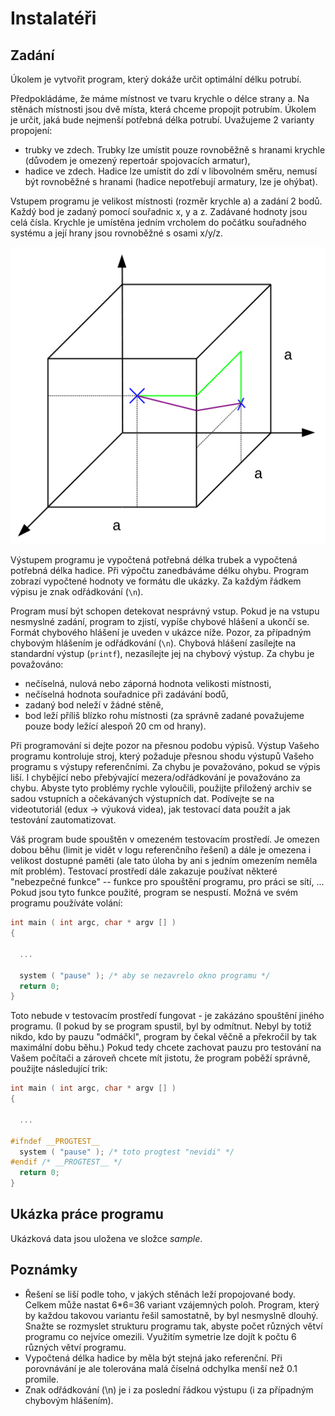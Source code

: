 # Instalatéři
## Zadání
Úkolem je vytvořit program, který dokáže určit optimální délku potrubí.

Předpokládáme, že máme místnost ve tvaru krychle o délce strany a. Na stěnách místnosti jsou dvě místa, která chceme propojit potrubím. Úkolem je určit, jaká bude nejmenší potřebná délka potrubí. Uvažujeme 2 varianty propojení:

* trubky ve zdech. Trubky lze umístit pouze rovnoběžně s hranami krychle (důvodem je omezený repertoár spojovacích armatur),
* hadice ve zdech. Hadice lze umístit do zdí v libovolném směru, nemusí být rovnoběžné s hranami (hadice nepotřebují armatury, lze je ohýbat).

Vstupem programu je velikost místnosti (rozměr krychle a) a zadání 2 bodů. Každý bod je zadaný pomocí souřadnic x, y a z. Zadávané hodnoty jsou celá čísla. Krychle je umístěna jedním vrcholem do počátku souřadného systému a její hrany jsou rovnoběžné s osami x/y/z.

![Alt text](img.png)

Výstupem programu je vypočtená potřebná délka trubek a vypočtená potřebná délka hadice. Při výpočtu zanedbáváme délku ohybu. Program zobrazí vypočtené hodnoty ve formátu dle ukázky. Za každým řádkem výpisu je znak odřádkování (`\n`).

Program musí být schopen detekovat nesprávný vstup. Pokud je na vstupu nesmyslné zadání, program to zjistí, vypíše chybové hlášení a ukončí se. Formát chybového hlášení je uveden v ukázce níže. Pozor, za případným chybovým hlášením je odřádkování (`\n`). Chybová hlášení zasílejte na standardní výstup (`printf`), nezasílejte jej na chybový výstup. Za chybu je považováno:

* nečíselná, nulová nebo záporná hodnota velikosti místnosti,
* nečíselná hodnota souřadnice při zadávání bodů,
* zadaný bod neleží v žádné stěně,
* bod leží příliš blízko rohu místnosti (za správně zadané považujeme pouze body ležící alespoň 20 cm od hrany).

Při programování si dejte pozor na přesnou podobu výpisů. Výstup Vašeho programu kontroluje stroj, který požaduje přesnou shodu výstupů Vašeho programu s výstupy referenčními. Za chybu je považováno, pokud se výpis liší. I chybějící nebo přebývající mezera/odřádkování je považováno za chybu. Abyste tyto problémy rychle vyloučili, použijte přiložený archiv se sadou vstupních a očekávaných výstupních dat. Podívejte se na videotutoriál (edux -> výuková videa), jak testovací data použít a jak testování zautomatizovat.

Váš program bude spouštěn v omezeném testovacím prostředí. Je omezen dobou běhu (limit je vidět v logu referenčního řešení) a dále je omezena i velikost dostupné paměti (ale tato úloha by ani s jedním omezením neměla mít problém). Testovací prostředí dále zakazuje používat některé "nebezpečné funkce" -- funkce pro spouštění programu, pro práci se sítí, ... Pokud jsou tyto funkce použité, program se nespustí. Možná ve svém programu používáte volání:

```c
int main ( int argc, char * argv [] )
{
 
  ...
     
  system ( "pause" ); /* aby se nezavrelo okno programu */
  return 0;
}
```

Toto nebude v testovacím prostředí fungovat - je zakázáno spouštění jiného programu. (I pokud by se program spustil, byl by odmítnut. Nebyl by totiž nikdo, kdo by pauzu "odmáčkl", program by čekal věčně a překročil by tak maximální dobu běhu.) Pokud tedy chcete zachovat pauzu pro testování na Vašem počítači a zároveň chcete mít jistotu, že program poběží správně, použijte následující trik:

```c
int main ( int argc, char * argv [] )
{
 
  ...

#ifndef __PROGTEST__
  system ( "pause" ); /* toto progtest "nevidi" */
#endif /* __PROGTEST__ */
  return 0;
} 
```
## Ukázka práce programu
Ukázková data jsou uložena ve složce _sample_.

## Poznámky
* Řešení se liší podle toho, v jakých stěnách leží propojované body. Celkem může nastat 6*6=36 variant vzájemných poloh. Program, který by každou takovou variantu řešil samostatně, by byl nesmyslně dlouhý. Snažte se rozmyslet strukturu programu tak, abyste počet různých větví programu co nejvíce omezili. Využitím symetrie lze dojít k počtu 6 různých větví programu.
* Vypočtená délka hadice by měla být stejná jako referenční. Při porovnávání je ale tolerována malá číselná odchylka menší než 0.1 promile.
* Znak odřádkování (\n) je i za poslední řádkou výstupu (i za případným chybovým hlášením).